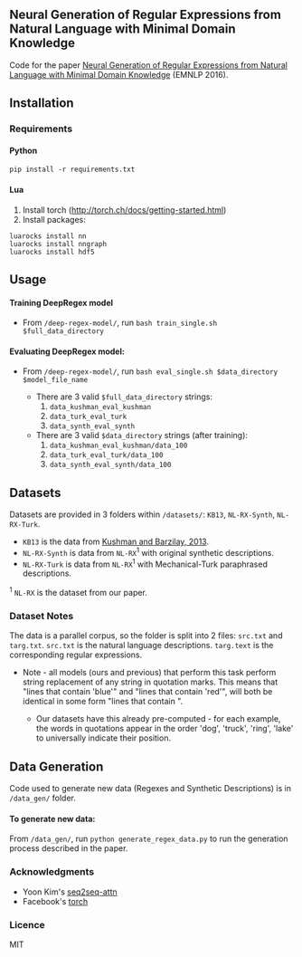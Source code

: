 ## Neural Generation of Regular Expressions from Natural Language with Minimal Domain Knowledge

Code for the paper [Neural Generation of Regular Expressions from Natural Language
with Minimal Domain Knowledge](http://arxiv.org/abs/1608.03000) (EMNLP 2016).

## Installation

### Requirements
#### Python
`pip install -r requirements.txt`
#### Lua
1. Install torch (<http://torch.ch/docs/getting-started.html>)
2. Install packages:

```
luarocks install nn
luarocks install nngraph
luarocks install hdf5
```

## Usage
#### Training DeepRegex model
 * From `/deep-regex-model/`, run `bash train_single.sh $full_data_directory`

#### Evaluating DeepRegex model:
* From `/deep-regex-model/`, run `bash eval_single.sh $data_directory $model_file_name`

	* There are 3 valid `$full_data_directory` strings: 
		1. `data_kushman_eval_kushman`
		2. `data_turk_eval_turk`
		3. `data_synth_eval_synth`
	* There are 3 valid `$data_directory` strings (after training): 
		1. `data_kushman_eval_kushman/data_100`
		2. `data_turk_eval_turk/data_100`
		3. `data_synth_eval_synth/data_100`

## Datasets
Datasets are provided in 3 folders within `/datasets/`: `KB13`, `NL-RX-Synth`, `NL-RX-Turk`. 

* `KB13` is the data from [Kushman and Barzilay, 2013](http://people.csail.mit.edu/nkushman/papers/naacl2013.pdf). 
* `NL-RX-Synth` is data from `NL-RX`<sup>1</sup> with original synthetic descriptions.
* `NL-RX-Turk` is data from `NL-RX`<sup>1</sup> with Mechanical-Turk paraphrased descriptions.

<sup>1</sup> `NL-RX` is the dataset from our paper.

### Dataset Notes
The data is a parallel corpus, so the folder is split into 2 files: `src.txt` and `targ.txt`. `src.txt` is the natural language descriptions. `targ.text` is the corresponding regular expressions.

* Note - all models (ours and previous) that perform this task perform string replacement of any string in quotation marks. This means that "lines that contain 'blue'" and "lines that contain 'red'", will both be identical in some form "lines that contain <WORD>".
	* Our datasets have this already pre-computed - for each example, the words in quotations appear in the order 'dog', 'truck', 'ring', 'lake' to universally indicate their position.

## Data Generation
Code used to generate new data (Regexes and Synthetic Descriptions) is in `/data_gen/` folder.

#### To generate new data:
From `/data_gen/`, run `python generate_regex_data.py` to run the generation process described in the paper.


### Acknowledgments
*  Yoon Kim's [seq2seq-attn](https://github.com/harvardnlp/seq2seq-attn)
* Facebook's [torch](https://github.com/torch/torch7)

### Licence
MIT